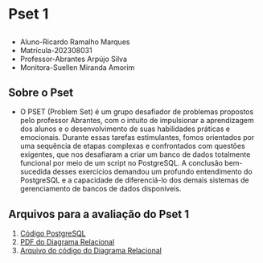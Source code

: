 # Pset 1
##
- Aluno-Ricardo Ramalho Marques
- Matrícula-202308031
- Professor-Abrantes Arpújo Silva
- Monitora-Suellen Miranda Amorim

## Sobre o Pset
- O PSET (Problem Set) é um grupo desafiador de problemas propostos pelo professor Abrantes, com o intuito de impulsionar a aprendizagem dos alunos e o desenvolvimento de suas habilidades práticas e emocionais. Durante essas tarefas estimulantes, fomos orientados por uma sequência de etapas complexas e confrontados com questões exigentes, que nos desafiaram a criar um banco de dados totalmente funcional por meio de um script no PostgreSQL. A conclusão bem-sucedida desses exercícios demandou um profundo entendimento do PostgreSQL e a capacidade de diferenciá-lo dos demais sistemas de gerenciamento de bancos de dados disponíveis.



## Arquivos para a avaliação do Pset 1
1. [Código PostgreSQL](Pset_1/cc1ma_202308031_postgresql.sql)
2. [PDF do Diagrama Relacional](Pset_1/cc1ma_202308031.postgresql.architect.pdf)
3. [Arquivo do código do Diagrama Relacional](Pset_1/cc1ma_202308031.postgresql.architect)

